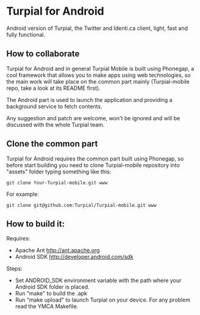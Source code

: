 Turpial for Android
===================

Android version of Turpial, the Twitter and Identi.ca client, light, fast and fully functional.

How to collaborate
------------------

Turpial for Android and in general Turpial Mobile is built using Phonegap, a cool framework that allows you to make apps using web technologies, so the main work will take place on the common part mainly (Turpial-mobile repo, take a look at its README first). 

The Android part is used to launch the application and providing a background service to fetch contents.

Any suggestion and patch are welcome, won't be ignored and will be discussed with the whole Turpial team.

Clone the common part
---------------------

Turpial for Android requires the common part built using Phonegap, so before start building you need to clone Turpial-mobile repository into "assets" folder typing something like this:

	git clone Your-Turpial-mobile.git www

For example:

	git clone git@github.com:Turpial/Turpial-mobile.git www

How to build it:
----------------

Requires:

- Apache Ant http://ant.apache.org
- Android SDK http://developer.android.com/sdk

Steps:

- Set ANDROID_SDK environment variable with the path where your Android SDK folder is placed.
- Run "make" to build the .apk
- Run "make upload" to launch Turpial on your device. For any problem read the YMCA Makefile.
